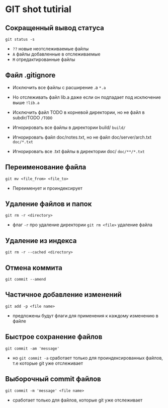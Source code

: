 # GIT shot tutirial
## Сокращенный вывод статуса
`git status -s`
* `??` новые неотслеживаемые файлы 
* `A`  файлы добавленные в отслеживаемые  
* `M`  отредактированные файлы 

## Файл .gitignore
* Исключить все файлы с расширение .a
`*.a`

* Но отслеживать файл lib.a даже если он подпадает под исключение выше
`!lib.a`

* Исключить файл TODO в корневой директории, но не файл в subdir/TODO
`/TODO`

* Игнорировать все файлы в директории build/
`build/`

* Игнорировать файл doc/notes.txt, но не файл doc/server/arch.txt
`doc/*.txt`

* Игнорировать все .txt файлы в директории doc/
`doc/**/*.txt`

## Переименование файла
`git mv <file_from> <file_to>`
* Переименует и проиндексирует
## Удаление файлов и папок
`git rm -r <directory>`
* флаг `-r` про удаление директории
`git rm <file>` удаление файла
## Удаление из индекса
`git rm -r --cached <directory>`
## Отмена коммита
`git commit --amend`
## Частичное добавление изменений
`git add -p <file name>`
* предложены будут флаги для применения к каждому изменению в файле
## Быстрое сохранение файлов
`git commit -am 'message'`
* но `git commit -a` сработает только для проиндексированных файлов, т.е которые git уже отслеживает
## Выборочный commit файлов
`git commit -m 'message' <file name>` 
* сработает только для файлов, которые git уже отслеживает

